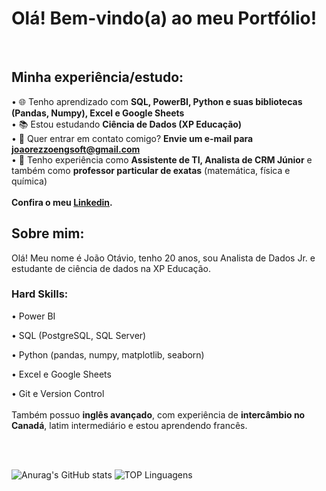 # Olá! Bem-vindo(a) ao meu Portfólio!
<br>

## Minha experiência/estudo:
• 🌐 Tenho aprendizado com **SQL, PowerBI, Python e suas bibliotecas (Pandas, Numpy), Excel e Google Sheets**<br>
• 📚 Estou estudando **Ciência de Dados (XP Educação)**<br>
• 📧 Quer entrar em contato comigo? **Envie um e-mail para joaorezzoengsoft@gmail.com** <br>
• 🎲 Tenho experiência como **Assistente de TI, Analista de CRM Júnior** e também como **professor particular de exatas** (matemática, física e química)<br>
<br>
**Confira o meu [Linkedin](www.linkedin.com/in/joão-otávio-cardoso).**
<br>

## Sobre mim:
Olá! Meu nome é João Otávio, tenho 20 anos, sou Analista de Dados Jr. e estudante de ciência de dados na XP Educação.<br>

### Hard Skills:

• Power BI

• SQL (PostgreSQL, SQL Server)

• Python (pandas, numpy, matplotlib, seaborn)

• Excel e Google Sheets

• Git e Version Control
<br>
<br>
Também possuo **inglês avançado**, com experiência de **intercâmbio no Canadá**, latim intermediário e estou aprendendo francês.

<br>
<br>
  
![Anurag's GitHub stats](https://github-readme-stats.vercel.app/api?username=joaorezzo&hide=stars,title&show_icons=true&theme=gotham&bg_color=00000000)    ![TOP Linguagens](https://github-readme-stats.vercel.app/api/top-langs/?username=joaorezzo&layout=compact&theme=gotham&bg_color=00000000)



